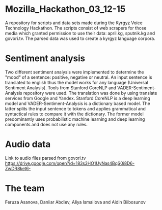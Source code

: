 # Mozilla_Hackathon_03_12-15
A repository for scripts and data sets made during the Kyrgyz Voice Technology Hackathon. 
The scripts consist of web scrapers for those media which granted permission to use their data: april.kg, sputnik.kg and govori.tv.
The parsed data was used to create a kyrgyz language corpora. 

# Sentiment analysis 
Two different sentiment analysis were implemented to determine the "mood" of a sentence: positive, negative or neutral. An input sentence is translated to english thus the model works for any language (Universal Sentiment Analysis). Tools from Stanford CoreNLP and VADER-Sentiment-Analysis repository were used. The translation was done by using translate services from Google and Yandex.
Stanford CoreNLP is a deep learning model and VADER-Sentiment-Analysis is a dictionary based model. The latter splits the input sentence to tokens and applies grammatical and syntactical rules to compare it with the dictionary. The former model predominantly uses probabilistic machine learning and deep learning components and does not use any rules.

# Audio data
Link to audio files parsed from govori.tv  
https://drive.google.com/open?id=183s3HO1UyNas4BqS0i8D6-ZwDR8ket6-
# The team 
Feruza Asanova, Daniiar Abdiev, Aliya Ismailova and Aidin Biibosunov
